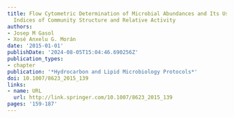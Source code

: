 ```yaml
---
title: Flow Cytometric Determination of Microbial Abundances and Its Use to Obtain
  Indices of Community Structure and Relative Activity
authors:
- Josep M Gasol
- Xosé Anxelu G. Morán
date: '2015-01-01'
publishDate: '2024-08-05T15:04:46.690256Z'
publication_types:
- chapter
publication: '*Hydrocarbon and Lipid Microbiology Protocols*'
doi: 10.1007/8623_2015_139
links:
- name: URL
  url: http://link.springer.com/10.1007/8623_2015_139
pages: '159-187'
---
```

